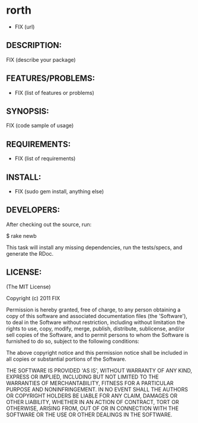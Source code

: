 rorth
=====

* FIX (url)

DESCRIPTION:
------------

FIX (describe your package)

FEATURES/PROBLEMS:
------------------

* FIX (list of features or problems)

SYNOPSIS:
---------

  FIX (code sample of usage)

REQUIREMENTS:
-------------

* FIX (list of requirements)

INSTALL:
--------

* FIX (sudo gem install, anything else)

DEVELOPERS:
-----------

After checking out the source, run:

  $ rake newb

This task will install any missing dependencies, run the tests/specs,
and generate the RDoc.

LICENSE:
-------

(The MIT License)

Copyright (c) 2011 FIX

Permission is hereby granted, free of charge, to any person obtaining
a copy of this software and associated documentation files (the
'Software'), to deal in the Software without restriction, including
without limitation the rights to use, copy, modify, merge, publish,
distribute, sublicense, and/or sell copies of the Software, and to
permit persons to whom the Software is furnished to do so, subject to
the following conditions:

The above copyright notice and this permission notice shall be
included in all copies or substantial portions of the Software.

THE SOFTWARE IS PROVIDED 'AS IS', WITHOUT WARRANTY OF ANY KIND,
EXPRESS OR IMPLIED, INCLUDING BUT NOT LIMITED TO THE WARRANTIES OF
MERCHANTABILITY, FITNESS FOR A PARTICULAR PURPOSE AND NONINFRINGEMENT.
IN NO EVENT SHALL THE AUTHORS OR COPYRIGHT HOLDERS BE LIABLE FOR ANY
CLAIM, DAMAGES OR OTHER LIABILITY, WHETHER IN AN ACTION OF CONTRACT,
TORT OR OTHERWISE, ARISING FROM, OUT OF OR IN CONNECTION WITH THE
SOFTWARE OR THE USE OR OTHER DEALINGS IN THE SOFTWARE.
